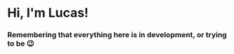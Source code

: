<h1>Hi, I'm Lucas!</h1>
<h3>Remembering that everything here is in development, or trying to be 😉</h3>

